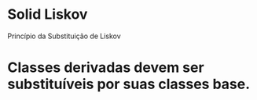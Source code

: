 # Solid Liskov
Princípio da Substituição de Liskov
# Classes derivadas devem ser substituíveis por suas classes base.
